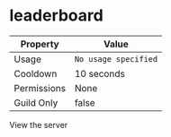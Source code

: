 # leaderboard

| Property | Value |
|----------|-------|
| Usage | `No usage specified` |
| Cooldown | 10 seconds |
| Permissions | None |
| Guild Only | false |

View the server